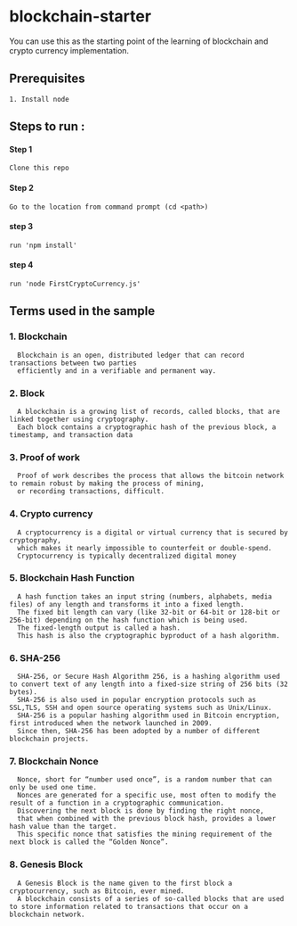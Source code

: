# blockchain-starter
You can use this as the starting point of the learning of blockchain and crypto currency implementation.
## Prerequisites
    1. Install node
## Steps to run :
  #### Step 1
    Clone this repo
  #### Step 2 
    Go to the location from command prompt (cd <path>)
  #### step 3 
    run 'npm install'
  #### step 4 
    run 'node FirstCryptoCurrency.js' 
## Terms used in the sample
  ### 1. Blockchain 
      Blockchain is an open, distributed ledger that can record transactions between two parties 
      efficiently and in a verifiable and permanent way.
  ### 2. Block  
      A blockchain is a growing list of records, called blocks, that are linked together using cryptography. 
      Each block contains a cryptographic hash of the previous block, a timestamp, and transaction data
  ### 3. Proof of work 
      Proof of work describes the process that allows the bitcoin network to remain robust by making the process of mining, 
      or recording transactions, difficult.
  ### 4. Crypto currency 
      A cryptocurrency is a digital or virtual currency that is secured by cryptography,
      which makes it nearly impossible to counterfeit or double-spend.
      Cryptocurrency is typically decentralized digital money 
  ### 5. Blockchain Hash Function 
      A hash function takes an input string (numbers, alphabets, media files) of any length and transforms it into a fixed length. 
      The fixed bit length can vary (like 32-bit or 64-bit or 128-bit or 256-bit) depending on the hash function which is being used. 
      The fixed-length output is called a hash. 
      This hash is also the cryptographic byproduct of a hash algorithm. 
  ### 6. SHA-256
      SHA-256, or Secure Hash Algorithm 256, is a hashing algorithm used to convert text of any length into a fixed-size string of 256 bits (32 bytes).
      SHA-256 is also used in popular encryption protocols such as SSL,TLS, SSH and open source operating systems such as Unix/Linux. 
      SHA-256 is a popular hashing algorithm used in Bitcoin encryption, first introduced when the network launched in 2009. 
      Since then, SHA-256 has been adopted by a number of different blockchain projects.
  ### 7. Blockchain Nonce
      Nonce, short for “number used once”, is a random number that can only be used one time. 
      Nonces are generated for a specific use, most often to modify the result of a function in a cryptographic communication. 
      Discovering the next block is done by finding the right nonce, 
      that when combined with the previous block hash, provides a lower hash value than the target.  
      This specific nonce that satisfies the mining requirement of the next block is called the “Golden Nonce”.
  ### 8. Genesis Block
      A Genesis Block is the name given to the first block a cryptocurrency, such as Bitcoin, ever mined. 
      A blockchain consists of a series of so-called blocks that are used to store information related to transactions that occur on a blockchain network.
